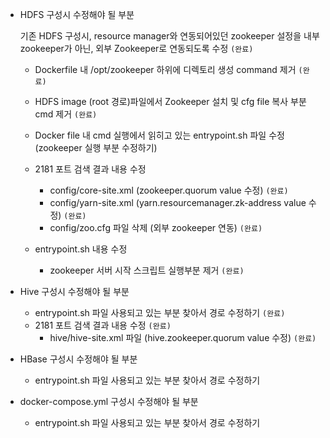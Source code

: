 - HDFS 구성시 수정해야 될 부분

    기존 HDFS 구성시, resource manager와 연동되어있던 zookeeper 설정을 내부 zookeeper가 아닌, 외부 Zookeeper로 연동되도록 수정 `(완료)`
    - Dockerfile 내 /opt/zookeeper 하위에 디렉토리 생성 command 제거 `(완료)`
    - HDFS image (root 경로)파일에서 Zookeeper 설치 및 cfg file 복사 부분 cmd 제거 `(완료)`
    - Docker file 내 cmd 실행에서 읽히고 있는 entrypoint.sh 파일 수정 (zookeeper 실행 부분 수정하기)

    - 2181 포트 검색 결과 내용 수정
        - config/core-site.xml (zookeeper.quorum value 수정) `(완료)`
        - config/yarn-site.xml (yarn.resourcemanager.zk-address value 수정) `(완료)`
        - config/zoo.cfg 파일 삭제 (외부 zookeeper 연동) `(완료)`

    - entrypoint.sh 내용 수정
        - zookeeper 서버 시작 스크립트 실행부분 제거 `(완료)`

- Hive 구성시 수정해야 될 부분
    - entrypoint.sh 파일 사용되고 있는 부분 찾아서 경로 수정하기 `(완료)`
    - 2181 포트 검색 결과 내용 수정 `(완료)`
       - hive/hive-site.xml 파일 (hive.zookeeper.quorum value 수정) `(완료)`

- HBase 구성시 수정해야 될 부분
    - entrypoint.sh 파일 사용되고 있는 부분 찾아서 경로 수정하기

- docker-compose.yml 구성시 수정해야 될 부분
    - entrypoint.sh 파일 사용되고 있는 부분 찾아서 경로 수정하기

